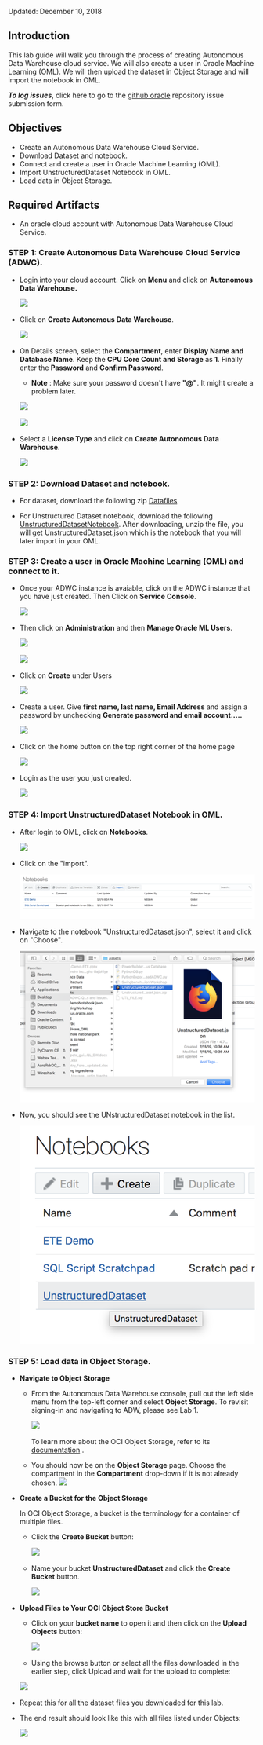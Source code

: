 Updated: December 10, 2018

## Introduction

This lab guide will walk you through the process of creating Autonomous Data Warehouse cloud service. We will also create a user in Oracle Machine Learning (OML). We will then upload the dataset in Object Storage and will import the notebook in OML.

**_To log issues_**, click here to go to the [github oracle](https://github.com/oracle/learning-library/issues/new) repository issue submission form.

## Objectives

- Create an Autonomous Data Warehouse Cloud Service.
- Download Dataset and notebook.
- Connect and create a user in Oracle Machine Learning (OML).
- Import UnstructuredDataset Notebook in OML. 
- Load data in Object Storage.


## Required Artifacts

- An oracle cloud account with Autonomous Data Warehouse Cloud Service.

### **STEP 1**: Create Autonomous Data Warehouse Cloud Service (ADWC).


- Login into your cloud account. Click on **Menu** and click on **Autonomous Data Warehouse.**

    ![](images/UnstructuredData/compute8.png)

- Click on **Create Autonomous Data Warehouse**.

    ![](images/UnstructuredData/compute9.png)

- On Details screen, select the **Compartment**, enter **Display Name and Database Name**. Keep the **CPU Core Count and Storage** as **1**. Finally enter the **Password** and **Confirm Password**.

    - **Note** : Make sure your password doesn't have **"@"**. It might create a problem later.
    
    ![](images/UnstructuredData/compute10.png)
    
    ![](images/UnstructuredData/compute10-2.png)

- Select a **License Type** and click on **Create Autonomous Data Warehouse**.
    
    ![](images/UnstructuredData/compute11.png)
    
### **STEP 2**: Download Dataset and notebook.  
    
- For dataset, download the following zip [Datafiles](images/UnstructuredData/DataFiles.zip)

- For Unstructured Dataset notebook, download the following [UnstructuredDatasetNotebook](images/UnstructuredData/UnstructuredDataset.json.zip). After downloading, unzip the file, you will get UnstructuredDataset.json which is the notebook that you will later import in your OML.


### **STEP 3**: Create a user in Oracle Machine Learning (OML) and connect to it.

- Once your ADWC instance is avaiable, click on the ADWC instance that you have just created. Then Click on **Service Console**. 

    ![](images/UnstructuredData/serviceconsole.png)

- Then click on **Administration** and then **Manage Oracle ML Users**.

    ![](images/UnstructuredData/administration.png)
    
    ![](images/UnstructuredData/managemlusers.png)
    
- Click on **Create** under Users

    ![](images/UnstructuredData/createomluser.png)

- Create a user. Give **first name, last name, Email Address** and assign a password by unchecking **Generate password and email account.....**
    
    ![](images/UnstructuredData/createuser.png)

- Click on the home button on the top right corner of the home page 

    ![](images/UnstructuredData/homeoml.png)

- Login as the user you just created. 

    ![](images/UnstructuredData/loginoml.png)
  
    
### **STEP 4**: Import UnstructuredDataset Notebook in OML. 

- After login to OML, click on **Notebooks**.
    
    ![](images/UnstructuredData/notebook.png)
    
- Click on the "import".

    ![](images/UnstructuredData/import.png)
    
- Navigate to the notebook "UnstructuredDataset.json", select it and click on "Choose".

    ![](images/UnstructuredData/select.png)

- Now, you should see the UNstructuredDataset notebook in the list. 

    ![](images/UnstructuredData/notebooks.png)


### **STEP 5**: Load data in Object Storage. 


- **Navigate to Object Storage**

    - From the Autonomous Data Warehouse console, pull out the left side menu from the top-left corner and select **Object Storage**. To revisit signing-in and navigating to ADW, please see Lab 1.

      ![](images/300/snap0014294.jpg)

      To learn more about the OCI Object Storage, refer to its <a href="https://docs.us-phoenix-1.oraclecloud.com/Content/GSG/Tasks/addingbuckets.htm" target="_blank">documentation</a> .

    - You should now be on the **Object Storage** page. Choose the compartment in the **Compartment** drop-down if it is not already chosen.
    ![](images/300/snap0014298.jpg)

- **Create a Bucket for the Object Storage**

   In OCI Object Storage, a bucket is the terminology for a container of multiple files.

    - Click the **Create Bucket** button:

      ![](images/300/snap0014299.jpg)

    - Name your bucket **UnstructuredDataset** and click the **Create Bucket** button.

      ![](images/UnstructuredData/UnstructuredDS_OS.png)

- **Upload Files to Your OCI Object Store Bucket**

    - Click on your **bucket name** to open it and then click on the **Upload Objects** button:

      ![](images/UnstructuredData/upload.png)

    - Using the browse button or select all the files downloaded in the earlier step, click Upload and wait for the upload to complete:

    ![](images/300/snap0014303.jpg)

-   Repeat this for all the dataset files you downloaded for this lab.

-   The end result should look like this with all files listed under Objects:

    ![](images/UnstructuredData/endresult.png)

 
